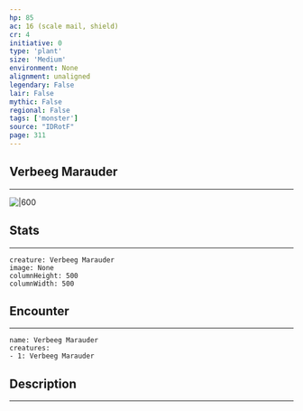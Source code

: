 ```yaml
---
hp: 85
ac: 16 (scale mail, shield)
cr: 4
initiative: 0
type: 'plant'    
size: 'Medium'
environment: None
alignment: unaligned
legendary: False
lair: False
mythic: False
regional: False
tags: ['monster']
source: "IDRotF"
page: 311
---
```


## Verbeeg Marauder
---

![|600](D:/Program%20Files/5e.tools/img/bestiary/IDRotF/Verbeeg%20Marauder.jpg)

## Stats
---

```statblock
creature: Verbeeg Marauder
image: None
columnHeight: 500
columnWidth: 500
```

## Encounter
---

```encounter-table
name: Verbeeg Marauder
creatures:
- 1: Verbeeg Marauder
```

## Description
---




